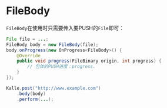 # FileBody

`FileBody`在使用时只需要传入要PUSH的`File`即可：
```java
File file = ...;
FileBody body = new FileBody(file);
body.onProgress(new OnProgress<FileBody>() {
    @Override
    public void progress(FileBinary origin, int progress) {
        // 包体的PUSH进度：progress.
    }
});

Kalle.post("http://www.example.com")
    .body(body)
    .perform(...);
```